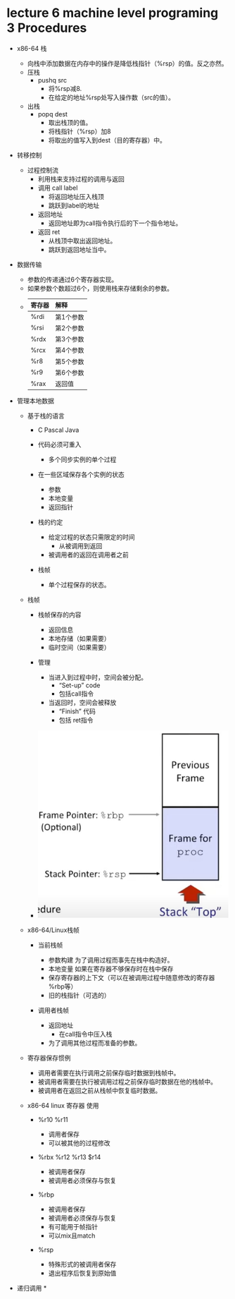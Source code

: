 # lecture 6 machine level programing 3 Procedures

* x86-64 栈

    * 向栈中添加数据在内存中的操作是降低栈指针（%rsp）的值。反之亦然。
    * 压栈
        * pushq src
            * 将%rsp减8.
            * 在给定的地址%rsp处写入操作数（src的值）。
    * 出栈
        * popq dest
            * 取出栈顶的值。
            * 将栈指针（%rsp）加8
            * 将取出的值写入到dest（目的寄存器）中。

* 转移控制
    * 过程控制流
        * 利用栈来支持过程的调用与返回
        * 调用 call label
            * 将返回地址压入栈顶
            * 跳跃到label的地址
        * 返回地址
            * 返回地址即为call指令执行后的下一个指令地址。
        * 返回 ret
            * 从栈顶中取出返回地址。
            * 跳跃到返回地址当中。


* 数据传输
    * 参数的传递通过6个寄存器实现。
    * 如果参数个数超过6个，则使用栈来存储剩余的参数。
    *   | 寄存器      | 解释 | 
        | ----------- | ----------- |
        | %rdi      | 第1个参数     | 
        | %rsi      | 第2个参数     | 
        | %rdx      | 第3个参数     | 
        | %rcx      | 第4个参数     | 
        | %r8      | 第5个参数     | 
        | %r9      | 第6个参数     | 
        | %rax      | 返回值     | 

* 管理本地数据
    * 基于栈的语言
        *  C Pascal Java
        * 代码必须可重入
            * 多个同步实例的单个过程
        * 在一些区域保存各个实例的状态
            * 参数
            * 本地变量
            * 返回指针

        * 栈的约定
            * 给定过程的状态只需限定的时间
                * 从被调用到返回
            * 被调用者的返回在调用者之前
        * 栈帧
            * 单个过程保存的状态。
    
    * 栈帧
        * 栈帧保存的内容
            * 返回信息
            * 本地存储（如果需要）
            * 临时空间（如果需要）

        * 管理
            * 当进入到过程中时，空间会被分配。
                * “Set-up” code
                * 包括call指令
            * 当返回时，空间会被释放
                * “Finish” 代码
                * 包括 ret指令
        * ![栈帧](images/栈帧.jpg )

    * x86-64/Linux栈帧
        * 当前栈帧
            * 参数构建 为了调用过程而事先在栈中构造好。
            * 本地变量 如果在寄存器不够保存时在栈中保存
            * 保存寄存器的上下文（可以在被调用过程中随意修改的寄存器 %rbp等）
            * 旧的栈指针（可选的）
        
        * 调用者栈帧
            * 返回地址
                * 在call指令中压入栈
            * 为了调用其他过程而准备的参数。

    *  寄存器保存惯例
        * 调用者需要在执行调用之前保存临时数据到栈帧中。
        * 被调用者需要在执行被调用过程之前保存临时数据在他的栈帧中。
        * 被调用者在返回之前从栈帧中恢复临时数据。

    * x86-64 linux 寄存器 使用
        * %r10 %r11 
            * 调用者保存
            * 可以被其他的过程修改
            
        * %rbx %r12 %r13 $r14
            * 被调用者保存
            * 被调用者必须保存与恢复
        
        * %rbp
            * 被调用者保存
            * 被调用者必须保存与恢复
            * 有可能用于帧指针
            * 可以mix且match
        
        * %rsp 
            * 特殊形式的被调用者保存
            * 退出程序后恢复到原始值

* 递归调用
    * 
